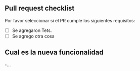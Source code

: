 ## Pull request checklist

Por favor seleccionar si el PR cumple los siguientes requisitos:

-[   ] Se agregaron Tets.
-[   ] Se agrego otra cosa

## Cual es la nueva funcionalidad
-...